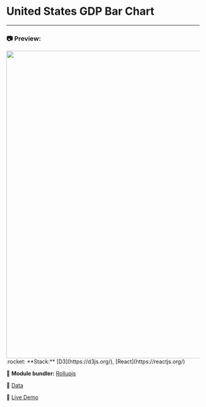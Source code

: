 # United States GDP Bar Chart
---

### :camera: Preview: 

<img src="https://projects-preview.s3.eu-west-3.amazonaws.com/United+States+GDP+bar+chart+mbdev.webp" width="800"  />
:rocket: **Stack:** [D3](https://d3js.org/), [React](https://reactjs.org/)

:hammer: **Module bundler:** [Rollupjs](https://rollupjs.org/guide/en/)

:page_with_curl: [Data](https://raw.githubusercontent.com/freeCodeCamp/ProjectReferenceData/master/GDP-data.json)

:pushpin: [Live Demo](https://usgdp-mbdev.netlify.app/)

